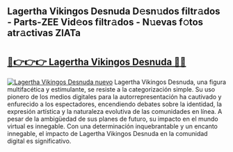 ## Lagertha Vikingos Desnuda D𝚎sn𝚞dos filtr𝚊dos - Parts-ZEE Vid𝚎os filtr𝚊dos - N𝚞evas f𝚘tos atr𝚊ctivas ZlATa

# <h2><a href="http://mb2fe0n.tromn.icu/?c=Lagertha+Vikingos+Desnuda">🔗👉👉👉 Lagertha Vikingos Desnuda 🔗🔗</a></h2>

[![Lagertha Vikingos Desnuda nuevo](https://i.imgur.com/pEAQMta.gif)](http://mb2fe0n.tromn.icu/?c=Lagertha+Vikingos+Desnuda)
Lagertha Vikingos Desnuda, una figura multifacética y estimulante, se resiste a la categorización simple. Su uso pionero de los medios digitales para la autorrepresentación ha cautivado y enfurecido a los espectadores, encendiendo debates sobre la identidad, la expresión artística y la naturaleza evolutiva de las comunidades en línea. A pesar de la ambigüedad de sus planes de futuro, su impacto en el mundo virtual es innegable. Con una determinación inquebrantable y un encanto innegable, el impacto de Lagertha Vikingos Desnuda en la comunidad digital es significativo.
